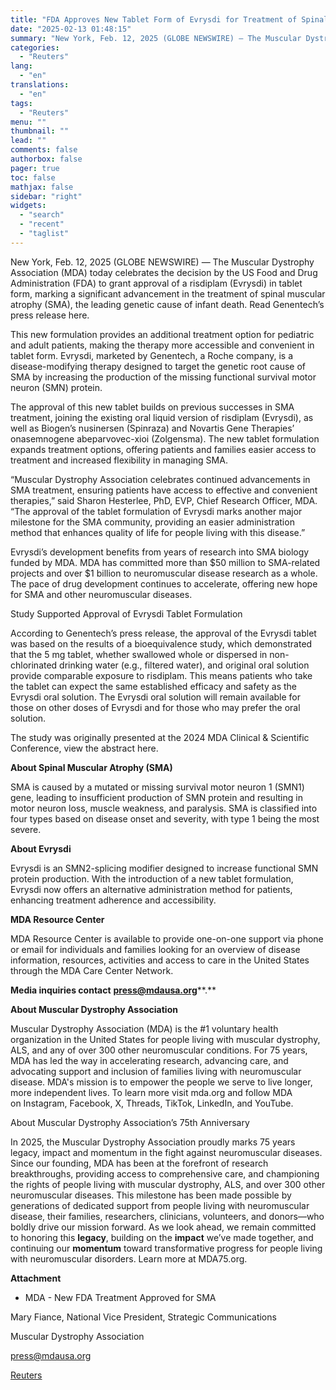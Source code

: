 ```yaml
---
title: "FDA Approves New Tablet Form of Evrysdi for Treatment of Spinal Muscular Atrophy"
date: "2025-02-13 01:48:15"
summary: "New York, Feb. 12, 2025 (GLOBE NEWSWIRE) — The Muscular Dystrophy Association (MDA) today celebrates the decision by the US Food and Drug Administration (FDA) to grant approval of a risdiplam (Evrysdi) in tablet form, marking a significant advancement in the treatment of spinal muscular atrophy (SMA), the leading genetic..."
categories:
  - "Reuters"
lang:
  - "en"
translations:
  - "en"
tags:
  - "Reuters"
menu: ""
thumbnail: ""
lead: ""
comments: false
authorbox: false
pager: true
toc: false
mathjax: false
sidebar: "right"
widgets:
  - "search"
  - "recent"
  - "taglist"
---
```


New York, Feb. 12, 2025 (GLOBE NEWSWIRE) — The Muscular Dystrophy Association (MDA) today celebrates the decision by the US Food and Drug Administration (FDA) to grant approval of a risdiplam (Evrysdi) in tablet form, marking a significant advancement in the treatment of spinal muscular atrophy (SMA), the leading genetic cause of infant death. Read Genentech’s press release here.

This new formulation provides an additional treatment option for pediatric and adult patients, making the therapy more accessible and convenient in tablet form. Evrysdi, marketed by Genentech, a Roche company, is a disease-modifying therapy designed to target the genetic root cause of SMA by increasing the production of the missing functional survival motor neuron (SMN) protein.

The approval of this new tablet builds on previous successes in SMA treatment, joining the existing oral liquid version of risdiplam (Evrysdi), as well as Biogen’s nusinersen (Spinraza) and Novartis Gene Therapies’ onasemnogene abeparvovec-xioi (Zolgensma). The new tablet formulation expands treatment options, offering patients and families easier access to treatment and increased flexibility in managing SMA.

“Muscular Dystrophy Association celebrates continued advancements in SMA treatment, ensuring patients have access to effective and convenient therapies,” said Sharon Hesterlee, PhD, EVP, Chief Research Officer, MDA. “The approval of the tablet formulation of Evrysdi marks another major milestone for the SMA community, providing an easier administration method that enhances quality of life for people living with this disease.”

Evrysdi’s development benefits from years of research into SMA biology funded by MDA. MDA has committed more than $50 million to SMA-related projects and over $1 billion to neuromuscular disease research as a whole. The pace of drug development continues to accelerate, offering new hope for SMA and other neuromuscular diseases.

Study Supported Approval of Evrysdi Tablet Formulation

According to Genentech’s press release, the approval of the Evrysdi tablet was based on the results of a bioequivalence study, which demonstrated that the 5 mg tablet, whether swallowed whole or dispersed in non-chlorinated drinking water (e.g., filtered water), and original oral solution provide comparable exposure to risdiplam. This means patients who take the tablet can expect the same established efficacy and safety as the Evrysdi oral solution. The Evrysdi oral solution will remain available for those on other doses of Evrysdi and for those who may prefer the oral solution.

The study was originally presented at the 2024 MDA Clinical & Scientific Conference, view the abstract here.

**About Spinal Muscular Atrophy (SMA)** 

SMA is caused by a mutated or missing survival motor neuron 1 (SMN1) gene, leading to insufficient production of SMN protein and resulting in motor neuron loss, muscle weakness, and paralysis. SMA is classified into four types based on disease onset and severity, with type 1 being the most severe.

**About Evrysdi** 

Evrysdi is an SMN2-splicing modifier designed to increase functional SMN protein production. With the introduction of a new tablet formulation, Evrysdi now offers an alternative administration method for patients, enhancing treatment adherence and accessibility.

**MDA Resource Center**

MDA Resource Center is available to provide one-on-one support via phone or email for individuals and families looking for an overview of disease information, resources, activities and access to care in the United States through the MDA Care Center Network.

**Media inquiries contact** **press@mdausa.org****.** 

**About Muscular Dystrophy Association**

Muscular Dystrophy Association (MDA) is the #1 voluntary health organization in the United States for people living with muscular dystrophy, ALS, and any of over 300 other neuromuscular conditions. For 75 years, MDA has led the way in accelerating research, advancing care, and advocating support and inclusion of families living with neuromuscular disease. MDA's mission is to empower the people we serve to live longer, more independent lives. To learn more visit mda.org and follow MDA on Instagram, Facebook, X, Threads, TikTok, LinkedIn, and YouTube.

About Muscular Dystrophy Association’s 75th Anniversary

In 2025, the Muscular Dystrophy Association proudly marks 75 years legacy, impact and momentum in the fight against neuromuscular diseases. Since our founding, MDA has been at the forefront of research breakthroughs, providing access to comprehensive care, and championing the rights of people living with muscular dystrophy, ALS, and over 300 other neuromuscular diseases. This milestone has been made possible by generations of dedicated support from people living with neuromuscular disease, their families, researchers, clinicians, volunteers, and donors—who boldly drive our mission forward. As we look ahead, we remain committed to honoring this **legacy**, building on the **impact** we’ve made together, and continuing our **momentum** toward transformative progress for people living with neuromuscular disorders. Learn more at MDA75.org.

**Attachment**

* MDA - New FDA Treatment Approved for SMA

Mary Fiance, National Vice President, Strategic Communications

Muscular Dystrophy Association

press@mdausa.org

[Reuters](https://www.tradingview.com/news/reuters.com,2025-02-12:newsml_GNX32d3Q5:0-fda-approves-new-tablet-form-of-evrysdi-for-treatment-of-spinal-muscular-atrophy/)
